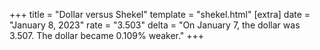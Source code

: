 +++
title = "Dollar versus Shekel"
template = "shekel.html"
[extra]
date = "January  8, 2023"
rate = "3.503"
delta = "On January  7, the dollar was 3.507. The dollar became 0.109% weaker."
+++
